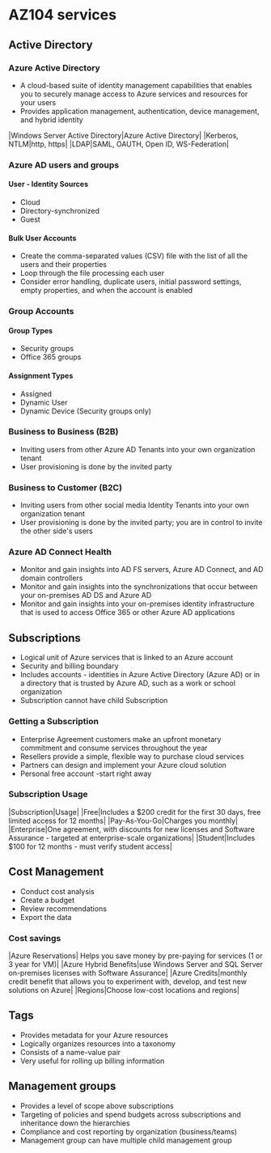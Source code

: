 # AZ104 services

## Active Directory
### Azure Active Directory
* A cloud-based suite of identity management capabilities that enables you to securely manage access to Azure services and resources for your users
* Provides application management, authentication, device management, and hybrid identity

|Windows Server Active Directory|Azure Active Directory|
|Kerberos, NTLM|http, https|
|LDAP|SAML, OAUTH, Open ID, WS-Federation|

### Azure AD users and groups
#### User - Identity Sources
* Cloud
* Directory-synchronized
* Guest

#### Bulk User Accounts
* Create the comma-separated values (CSV) file with the list of all the users and their properties
* Loop through the file processing each user
* Consider error handling, duplicate users, initial password settings, empty properties, and when the account is enabled

### Group Accounts
#### Group Types
* Security groups
* Office 365 groups

#### Assignment Types
* Assigned
* Dynamic User
* Dynamic Device (Security groups only)

### Business to Business (B2B)
* Inviting users from other Azure AD Tenants into your own
organization tenant
* User provisioning is done by the invited party

### Business to Customer (B2C)
* Inviting users from other social media Identity Tenants into your
own organization tenant
* User provisioning is done by the invited party; you are in control
to invite the other side's users

### Azure AD Connect Health
* Monitor and gain insights into AD FS servers, Azure AD Connect, and AD domain controllers
* Monitor and gain insights into the synchronizations that occur between your on-premises AD DS and Azure AD
* Monitor and gain insights into your on-premises identity infrastructure that is used to access Office 365 or other Azure AD applications

## Subscriptions
* Logical unit of Azure services that is linked to an Azure account
* Security and billing boundary
* Includes accounts - identities in Azure Active Directory (Azure AD) or in a directory that is trusted by Azure AD, such as a work or school organization
* Subscription cannot have child Subscription

### Getting a Subscription
* Enterprise Agreement customers make an upfront monetary commitment and consume services throughout the year
* Resellers provide a simple, flexible way to purchase cloud services
* Partners can design and implement your Azure cloud solution
* Personal free account -start right away

### Subscription Usage

|Subscription|Usage|
|Free|Includes a $200 credit for the first 30 days, free limited access for 12 months|
|Pay-As-You-Go|Charges you monthly|
|Enterprise|One agreement, with discounts for new licenses and Software Assurance - targeted at enterprise-scale organizations|
|Student|Includes $100 for 12 months - must verify student access|

## Cost Management
* Conduct cost analysis
* Create a budget
* Review recommendations
* Export the data

### Cost savings
|Azure Reservations| Helps you save money by pre-paying for services (1 or 3 year for VM)|
|Azure Hybrid Benefits|use Windows Server and SQL Server on-premises licenses with Software Assurance|
|Azure Credits|monthly credit benefit that allows you to experiment with, develop, and test new solutions on Azure|
|Regions|Choose low-cost locations and regions|

## Tags
* Provides metadata for your Azure resources
* Logically organizes resources into a taxonomy
* Consists of a name-value pair
* Very useful for rolling up billing information

## Management groups
* Provides a level of scope above subscriptions
* Targeting of policies and spend budgets across subscriptions and inheritance down the hierarchies
* Compliance and cost reporting by organization (business/teams)
* Management group can have multiple child management group
